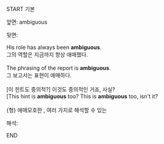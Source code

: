 START
기본

앞면:
ambiguous


뒷면:
<div>His role has always been <strong>ambiguous</strong>. </div><div><div>그의 역할은 지금까지 항상 애매했다.</div></div><div><br></div><div><div>The phrasing of the report is <strong>ambiguous</strong>. </div><div><div>그 보고서는 표현이 애매하다.</div></div></div><div><br></div><div><div><div>[이 힌트도 중의적?] 이것도 중의적인 거죠, 사실?</div></div><div><div>[This hint is <strong>ambiguous</strong> too? This is <strong>ambiguous</strong> too, isn't it?</div></div></div><div><br></div><div>{형} 애매모호한 , 여러 가지로 해석할 수 있는</div>


해석:

END